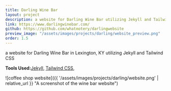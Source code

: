 ```yaml
---
title: Darling Wine Bar
layout: project
description: a website for Darling Wine Bar utilizing Jekyll and Tailwind CSS
link: https://www.darlingwinebar.com/
github: https://github.com/whatnotery/darlingwebsite
preview_image: "/assets/images/projects/darling/website_preview.png"
order: 1.5
---
```


a website for Darling Wine Bar in Lexington, KY utilizing Jekyll and Tailwind CSS

**Tools Used:**[Jekyll](https://jekyllrb.com/), [Tailwind CSS](https://tailwindcss.com/),


![coffee shop website]({{ '/assets/images/projects/darling/website.png' | relative_url }} "A screenshot of the wine bar website")
